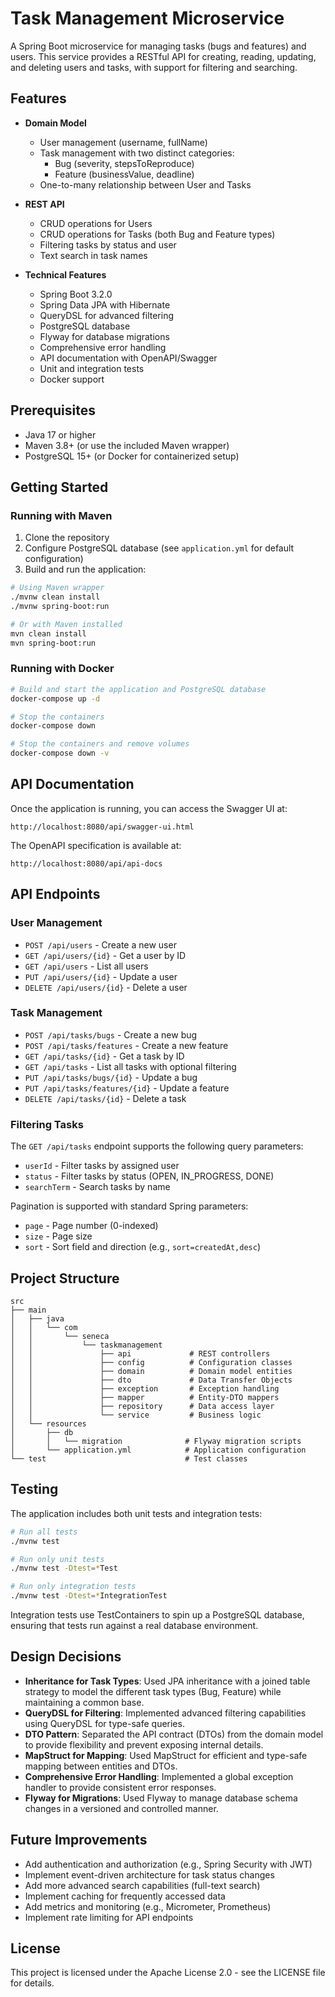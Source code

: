# Task Management Microservice

A Spring Boot microservice for managing tasks (bugs and features) and users. This service provides a RESTful API for creating, reading, updating, and deleting users and tasks, with support for filtering and searching.

## Features

- **Domain Model**
  - User management (username, fullName)
  - Task management with two distinct categories:
    - Bug (severity, stepsToReproduce)
    - Feature (businessValue, deadline)
  - One-to-many relationship between User and Tasks

- **REST API**
  - CRUD operations for Users
  - CRUD operations for Tasks (both Bug and Feature types)
  - Filtering tasks by status and user
  - Text search in task names

- **Technical Features**
  - Spring Boot 3.2.0
  - Spring Data JPA with Hibernate
  - QueryDSL for advanced filtering
  - PostgreSQL database
  - Flyway for database migrations
  - Comprehensive error handling
  - API documentation with OpenAPI/Swagger
  - Unit and integration tests
  - Docker support

## Prerequisites

- Java 17 or higher
- Maven 3.8+ (or use the included Maven wrapper)
- PostgreSQL 15+ (or Docker for containerized setup)

## Getting Started

### Running with Maven

1. Clone the repository
2. Configure PostgreSQL database (see `application.yml` for default configuration)
3. Build and run the application:

```bash
# Using Maven wrapper
./mvnw clean install
./mvnw spring-boot:run

# Or with Maven installed
mvn clean install
mvn spring-boot:run
```

### Running with Docker

```bash
# Build and start the application and PostgreSQL database
docker-compose up -d

# Stop the containers
docker-compose down

# Stop the containers and remove volumes
docker-compose down -v
```

## API Documentation

Once the application is running, you can access the Swagger UI at:

```
http://localhost:8080/api/swagger-ui.html
```

The OpenAPI specification is available at:

```
http://localhost:8080/api/api-docs
```

## API Endpoints

### User Management

- `POST /api/users` - Create a new user
- `GET /api/users/{id}` - Get a user by ID
- `GET /api/users` - List all users
- `PUT /api/users/{id}` - Update a user
- `DELETE /api/users/{id}` - Delete a user

### Task Management

- `POST /api/tasks/bugs` - Create a new bug
- `POST /api/tasks/features` - Create a new feature
- `GET /api/tasks/{id}` - Get a task by ID
- `GET /api/tasks` - List all tasks with optional filtering
- `PUT /api/tasks/bugs/{id}` - Update a bug
- `PUT /api/tasks/features/{id}` - Update a feature
- `DELETE /api/tasks/{id}` - Delete a task

### Filtering Tasks

The `GET /api/tasks` endpoint supports the following query parameters:

- `userId` - Filter tasks by assigned user
- `status` - Filter tasks by status (OPEN, IN_PROGRESS, DONE)
- `searchTerm` - Search tasks by name

Pagination is supported with standard Spring parameters:
- `page` - Page number (0-indexed)
- `size` - Page size
- `sort` - Sort field and direction (e.g., `sort=createdAt,desc`)

## Project Structure

```
src
├── main
│   ├── java
│   │   └── com
│   │       └── seneca
│   │           └── taskmanagement
│   │               ├── api             # REST controllers
│   │               ├── config          # Configuration classes
│   │               ├── domain          # Domain model entities
│   │               ├── dto             # Data Transfer Objects
│   │               ├── exception       # Exception handling
│   │               ├── mapper          # Entity-DTO mappers
│   │               ├── repository      # Data access layer
│   │               └── service         # Business logic
│   └── resources
│       ├── db
│       │   └── migration              # Flyway migration scripts
│       └── application.yml            # Application configuration
└── test                               # Test classes
```

## Testing

The application includes both unit tests and integration tests:

```bash
# Run all tests
./mvnw test

# Run only unit tests
./mvnw test -Dtest=*Test

# Run only integration tests
./mvnw test -Dtest=*IntegrationTest
```

Integration tests use TestContainers to spin up a PostgreSQL database, ensuring that tests run against a real database environment.

## Design Decisions

- **Inheritance for Task Types**: Used JPA inheritance with a joined table strategy to model the different task types (Bug, Feature) while maintaining a common base.
- **QueryDSL for Filtering**: Implemented advanced filtering capabilities using QueryDSL for type-safe queries.
- **DTO Pattern**: Separated the API contract (DTOs) from the domain model to provide flexibility and prevent exposing internal details.
- **MapStruct for Mapping**: Used MapStruct for efficient and type-safe mapping between entities and DTOs.
- **Comprehensive Error Handling**: Implemented a global exception handler to provide consistent error responses.
- **Flyway for Migrations**: Used Flyway to manage database schema changes in a versioned and controlled manner.

## Future Improvements

- Add authentication and authorization (e.g., Spring Security with JWT)
- Implement event-driven architecture for task status changes
- Add more advanced search capabilities (full-text search)
- Implement caching for frequently accessed data
- Add metrics and monitoring (e.g., Micrometer, Prometheus)
- Implement rate limiting for API endpoints

## License

This project is licensed under the Apache License 2.0 - see the LICENSE file for details.
